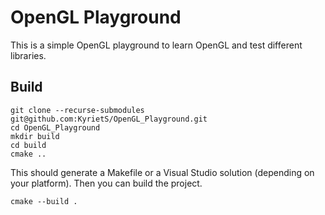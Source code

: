 # OpenGL Playground

This is a simple OpenGL playground to learn OpenGL and test different libraries.

## Build

```
git clone --recurse-submodules git@github.com:KyrietS/OpenGL_Playground.git
cd OpenGL_Playground
mkdir build
cd build
cmake ..
```

This should generate a Makefile or a Visual Studio solution (depending on your platform). Then you can build the project.

```
cmake --build .
```
